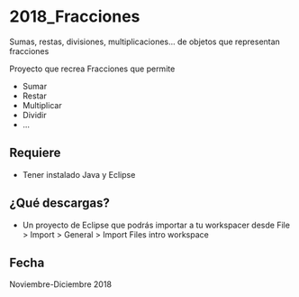 # 2018_Fracciones
Sumas, restas, divisiones, multiplicaciones... de objetos que representan fracciones

Proyecto que recrea Fracciones que permite 
* Sumar
* Restar
* Multiplicar
* Dividir
* ...

## Requiere
* Tener instalado Java y Eclipse

## ¿Qué descargas? 
* Un proyecto de Eclipse que podrás importar a tu workspacer desde File > Import > General > Import Files intro workspace

## Fecha
Noviembre-Diciembre 2018
